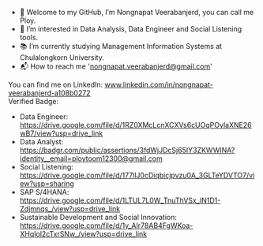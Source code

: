 - 🌈 Welcome to my GitHub, I’m Nongnapat Veerabanjerd, you can call me Ploy.
- 💖 I’m interested in Data Analysis, Data Engineer and Social Listening tools.
- 📚 I’m currently studying Management Information Systems at Chulalongkorn University.
- 📬 How to reach me 'nongnapat.veerabanjerd@gmail.com'

You can find me on LinkedIn: www.linkedin.com/in/nongnapat-veerabanjerd-a108b0272  
Verified Badge: 
- Data Engineer: https://drive.google.com/file/d/1RZ0XMcLcnXCXVs6cUOqPOylaXNE26wB7/view?usp=drive_link
- Data Analyst: https://badgr.com/public/assertions/3fdWjJDcSj65IY3ZKWWINA?identity__email=ploytoom12300@gmail.com
- Social Listening: https://drive.google.com/file/d/177llJ0cDiqbicjpvzu0A_3GLTeYDVTO7/view?usp=sharing
- SAP S/4HANA: https://drive.google.com/file/d/1LTUL7L0W_TnuThVSx_lN1D1-Zdjmnqs_/view?usp=drive_link
- Sustainable Development and Social Innovation: https://drive.google.com/file/d/1y_AIr78AB4FgWKoa-XHqIol2cTxrSNw_/view?usp=drive_link
